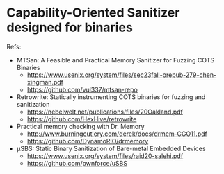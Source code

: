 # Capability-Oriented Sanitizer designed for binaries

Refs:
- MTSan: A Feasible and Practical Memory Sanitizer for Fuzzing COTS Binaries
  - https://www.usenix.org/system/files/sec23fall-prepub-279-chen-xingman.pdf
  - https://github.com/vul337/mtsan-repo
- Retrowrite: Statically instrumenting COTS binaries for fuzzing and sanitization
  - https://nebelwelt.net/publications/files/20Oakland.pdf
  - https://github.com/HexHive/retrowrite
- Practical memory checking with Dr. Memory
  - http://www.burningcutlery.com/derek/docs/drmem-CGO11.pdf
  - https://github.com/DynamoRIO/drmemory
- μSBS: Static Binary Sanitization of Bare-metal Embedded Devices
  - https://www.usenix.org/system/files/raid20-salehi.pdf
  - https://github.com/pwnforce/uSBS
